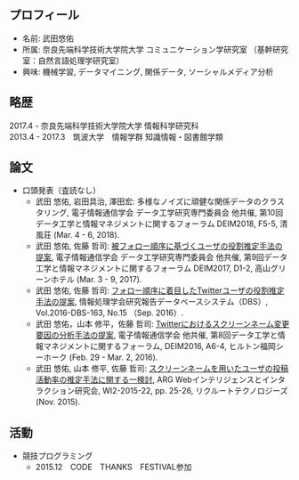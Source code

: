 ## プロフィール  
+ 名前: 武田悠佑    
+ 所属: 奈良先端科学技術大学院大学 コミュニケーション学研究室 （基幹研究室：自然言語処理学研究室）  
+ 興味: 機械学習, データマイニング, 関係データ, ソーシャルメディア分析　　

## 略歴  
  2017.4 - 奈良先端科学技術大学院大学 情報科学研究科  
  2013.4 - 2017.3　筑波大学　情報学群 知識情報・図書館学類 

## 論文  
+ 口頭発表（査読なし）  
  - 武田 悠佑, 岩田具治, 澤田宏: 多様なノイズに頑健な関係データのクラスタリング, 電子情報通信学会 データ工学研究専門委員会 他共催, 第10回データ工学と情報マネジメントに関するフォーラム DEIM2018, F5-5, 清風荘 (Mar. 4 - 6, 2018).  
  - 武田 悠佑, 佐藤 哲司: [被フォロー順序に基づくユーザの役割推定手法の提案](http://db-event.jpn.org/deim2017/papers/209.pdf), 電子情報通信学会 データ工学研究専門委員会 他共催, 第9回データ工学と情報マネジメントに関するフォーラム DEIM2017, D1-2, 高山グリーンホテル (Mar. 3 - 9, 2017).  
  - 武田 悠佑, 佐藤 哲司: [フォロー順序に着目したTwitterユーザの役割推定手法の提案](http://id.nii.ac.jp/1001/00174455/), 情報処理学会研究報告データベースシステム（DBS）, Vol.2016-DBS-163, No.15 （Sep. 2016）.  
  - 武田 悠佑，山本 修平，佐藤 哲司: [Twitterにおけるスクリーンネーム変更要因の分析手法の提案](http://db-event.jpn.org/deim2016/papers/143.pdf), 電子情報通信学会 他共催, 第8回データ工学と情報マネジメントに関するフォーラム, DEIM2016, A6-4, ヒルトン福岡シーホーク (Feb. 29 - Mar. 2, 2016).  
  - 武田 悠佑, 山本 修平, 佐藤 哲司: [スクリーンネームを用いたユーザの投稿活動率の推定手法に関する一検討](http://www.sigwi2.org/wp-content/uploads/2016/12/WI2_2015_22.pdf), ARG Webインテリジェンスとインタラクション研究会, WI2-2015-22, pp. 25-26, リクルートテクノロジーズ (Nov. 2015).　　  

## 活動　　
+ 競技プログラミング  
  - 2015.12　CODE　THANKS　FESTIVAL参加　　
